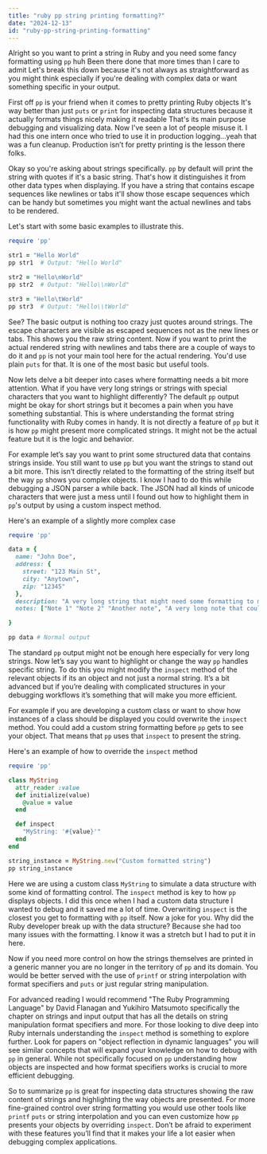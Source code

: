 ```yaml
---
title: "ruby pp string printing formatting?"
date: "2024-12-13"
id: "ruby-pp-string-printing-formatting"
---
```


Alright so you want to print a string in Ruby and you need some fancy formatting using `pp` huh Been there done that more times than I care to admit Let's break this down because it's not always as straightforward as you might think especially if you're dealing with complex data or want something specific in your output.

First off `pp` is your friend when it comes to pretty printing Ruby objects It's way better than just `puts` or `print` for inspecting data structures because it actually formats things nicely making it readable That's its main purpose debugging and visualizing data. Now I've seen a lot of people misuse it. I had this one intern once who tried to use it in production logging…yeah that was a fun cleanup. Production isn’t for pretty printing is the lesson there folks.

Okay so you're asking about strings specifically. `pp` by default will print the string with quotes if it's a basic string. That's how it distinguishes it from other data types when displaying. If you have a string that contains escape sequences like newlines or tabs it'll show those escape sequences which can be handy but sometimes you might want the actual newlines and tabs to be rendered.

Let's start with some basic examples to illustrate this.

```ruby
require 'pp'

str1 = "Hello World"
pp str1  # Output: "Hello World"

str2 = "Hello\nWorld"
pp str2  # Output: "Hello\\nWorld"

str3 = "Hello\tWorld"
pp str3  # Output: "Hello\\tWorld"
```

See? The basic output is nothing too crazy just quotes around strings. The escape characters are visible as escaped sequences not as the new lines or tabs. This shows you the raw string content. Now if you want to print the actual rendered string with newlines and tabs there are a couple of ways to do it and `pp` is not your main tool here for the actual rendering. You'd use plain `puts` for that. It is one of the most basic but useful tools.

Now lets delve a bit deeper into cases where formatting needs a bit more attention. What if you have very long strings or strings with special characters that you want to highlight differently? The default `pp` output might be okay for short strings but it becomes a pain when you have something substantial. This is where understanding the format string functionality with Ruby comes in handy. It is not directly a feature of `pp` but it is how `pp` might present more complicated strings. It might not be the actual feature but it is the logic and behavior.

For example let’s say you want to print some structured data that contains strings inside. You still want to use `pp` but you want the strings to stand out a bit more. This isn’t directly related to the formatting of the string itself but the way `pp` shows you complex objects. I know I had to do this while debugging a JSON parser a while back. The JSON had all kinds of unicode characters that were just a mess until I found out how to highlight them in `pp`'s output by using a custom inspect method.

Here's an example of a slightly more complex case

```ruby
require 'pp'

data = {
  name: "John Doe",
  address: {
    street: "123 Main St",
    city: "Anytown",
    zip: "12345"
  },
  description: "A very long string that might need some formatting to make it more readable for debugging purposes this is a very very very long string.",
  notes: ["Note 1" "Note 2" "Another note", "A very long note that could be on another line if we had to format it manually with puts"]

}

pp data # Normal output
```

The standard `pp` output might not be enough here especially for very long strings. Now let’s say you want to highlight or change the way `pp` handles specific string. To do this you might modify the `inspect` method of the relevant objects if its an object and not just a normal string. It’s a bit advanced but if you’re dealing with complicated structures in your debugging workflows it’s something that will make you more efficient.

For example if you are developing a custom class or want to show how instances of a class should be displayed you could overwrite the `inspect` method. You could add a custom string formatting before `pp` gets to see your object. That means that `pp` uses that `inspect` to present the string.

Here's an example of how to override the `inspect` method

```ruby
require 'pp'

class MyString
  attr_reader :value
  def initialize(value)
    @value = value
  end

  def inspect
    "MyString: '#{value}'"
  end
end

string_instance = MyString.new("Custom formatted string")
pp string_instance
```

Here we are using a custom class `MyString` to simulate a data structure with some kind of formatting control. The `inspect` method is key to how `pp` displays objects. I did this once when I had a custom data structure I wanted to debug and it saved me a lot of time. Overwriting `inspect` is the closest you get to formatting with `pp` itself. Now a joke for you. Why did the Ruby developer break up with the data structure? Because she had too many issues with the formatting. I know it was a stretch but I had to put it in here.

Now if you need more control on how the strings themselves are printed in a generic manner you are no longer in the territory of `pp` and its domain. You would be better served with the use of `printf` or string interpolation with format specifiers and `puts` or just regular string manipulation.

For advanced reading I would recommend "The Ruby Programming Language" by David Flanagan and Yukihiro Matsumoto specifically the chapter on strings and input output that has all the details on string manipulation format specifiers and more. For those looking to dive deep into Ruby internals understanding the `inspect` method is something to explore further. Look for papers on "object reflection in dynamic languages" you will see similar concepts that will expand your knowledge on how to debug with `pp` in general. While not specifically focused on `pp` understanding how objects are inspected and how format specifiers works is crucial to more efficient debugging.

So to summarize `pp` is great for inspecting data structures showing the raw content of strings and highlighting the way objects are presented. For more fine-grained control over string formatting you would use other tools like `printf` `puts` or string interpolation and you can even customize how `pp` presents your objects by overriding `inspect`. Don’t be afraid to experiment with these features you’ll find that it makes your life a lot easier when debugging complex applications.
